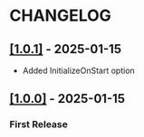 # CHANGELOG

## [[1.0.1]](https://github.com/potikot/RuntimeConsole/tree/v1.0.1) - 2025-01-15

- Added InitializeOnStart option

## [[1.0.0]](https://github.com/potikot/RuntimeConsole/tree/v1.0.0) - 2025-01-15
### First Release
